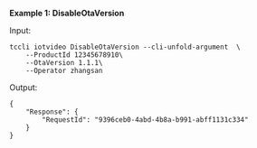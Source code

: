 **Example 1: DisableOtaVersion**



Input: 

```
tccli iotvideo DisableOtaVersion --cli-unfold-argument  \
    --ProductId 12345678910\
    --OtaVersion 1.1.1\
    --Operator zhangsan
```

Output: 
```
{
    "Response": {
        "RequestId": "9396ceb0-4abd-4b8a-b991-abff1131c334"
    }
}
```

